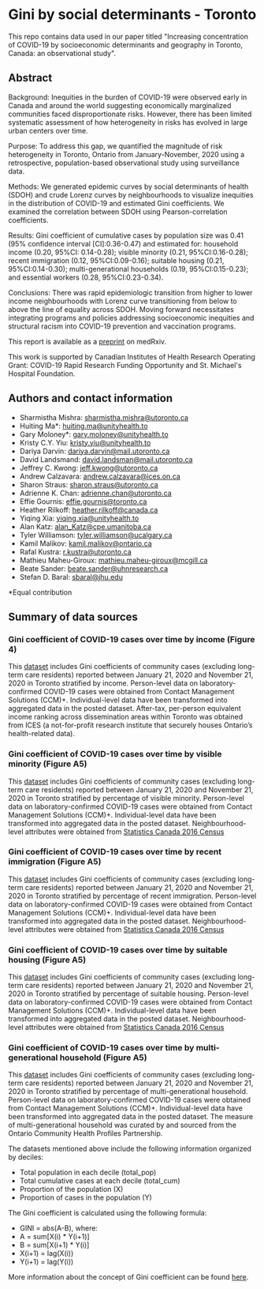 # Gini by social determinants - Toronto
This repo contains data used in our paper titled "Increasing concentration of COVID-19 by socioeconomic determinants and geography in Toronto, Canada: an observational study".

## Abstract
Background: Inequities in the burden of COVID-19 were observed early in Canada and around the world suggesting economically marginalized communities faced disproportionate risks.  However, there has been limited systematic assessment of how heterogeneity in risks has evolved in large urban centers over time.  

Purpose: To address this gap, we quantified the magnitude of risk heterogeneity in Toronto, Ontario from January-November, 2020 using a retrospective, population-based observational study using surveillance data. 

Methods: We generated epidemic curves by social determinants of health (SDOH) and crude Lorenz curves by neighbourhoods to visualize inequities in the distribution of COVID-19 and estimated Gini coefficients. We examined the correlation between SDOH using Pearson-correlation coefficients. 

Results: Gini coefficient of cumulative cases by population size was 0.41 (95% confidence interval [CI]:0.36-0.47) and estimated for: household income (0.20, 95%CI: 0.14-0.28); visible minority (0.21, 95%CI:0.16-0.28); recent immigration (0.12, 95%CI:0.09-0.16); suitable housing (0.21, 95%CI:0.14-0.30); multi-generational households (0.19, 95%CI:0.15-0.23); and essential workers (0.28, 95%CI:0.23-0.34). 

Conclusions: There was rapid epidemiologic transition from higher to lower income neighbourhoods with Lorenz curve transitioning from below to above the line of equality across SDOH. Moving forward necessitates integrating programs and policies addressing socioeconomic inequities and structural racism into COVID-19 prevention and vaccination programs.


This report is available as a [preprint](https://www.medrxiv.org/content/10.1101/2021.04.01.21254585v1) on medRxiv.

This work is supported by Canadian Institutes of Health Research Operating Grant: COVID-19 Rapid Research Funding Opportunity and St. Michael's Hospital Foundation.

## Authors and contact information
* Sharmistha Mishra: [sharmistha.mishra@utoronto.ca](mailto:sharmistha.mishra@utoronto.ca)
* Huiting Ma*: [huiting.ma@unityhealth.to](mailto:huiting.ma@unityhealth.to)
* Gary Moloney*: [gary.moloney@unityhealth.to](mailto:gary.moloney@unityhealth.to)
* Kristy C.Y. Yiu: [kristy.yiu@unityhealth.to](mailto:kristy.yiu@unityhealth.to)
* Dariya Darvin: [dariya.darvin@mail.utoronto.ca](mailto:dariya.darvin@mail.utoronto.ca)
* David Landsmand: [david.landsman@mail.utoronto.ca](mailto:david.landsman@mail.utoronto.ca)
* Jeffrey C. Kwong: [jeff.kwong@utoronto.ca](mailto:jeff.kwong@utoronto.ca)
* Andrew Calzavara: [andrew.calzavara@ices.on.ca](mailto:andrew.calzavara@ices.on.ca)
* Sharon Straus: [sharon.straus@utoronto.ca](mailto:sharon.straus@utoronto.ca)
* Adrienne K. Chan: [adrienne.chan@utoronto.ca](mailto:adrienne.chan@utoronto.ca)
* Effie Gournis: [effie.gournis@toronto.ca](mailto:effie.gournis@toronto.ca)
* Heather Rilkoff: [heather.rilkoff@canada.ca](mailto:heather.rilkoff@canada.ca)
* Yiqing Xia: [yiqing.xia@unityhealth.to](mailto:yiqing.xia@unityhealth.to)
* Alan Katz: [alan_Katz@cpe.umanitoba.ca](mailto:alan_Katz@cpe.umanitoba.ca)
* Tyler Williamson: [tyler.williamson@ucalgary.ca](mailto:tyler.williamson@ucalgary.ca)
* Kamil Malikov: [kamil.malikov@ontario.ca](mailto:kamil.malikov@ontario.ca)
* Rafal Kustra: [r.kustra@utoronto.ca](mailto:r.kustra@utoronto.ca)
* Mathieu Maheu-Giroux: [mathieu.maheu-giroux@mcgill.ca](mailto:mathieu.maheu-giroux@mcgill.ca)
* Beate Sander: [beate.sander@uhnresearch.ca](mailto:beate.sander@uhnresearch.ca)
* Stefan D. Baral: [sbaral@jhu.edu](mailto:sbaral@jhu.edu)

*Equal contribution

## Summary of data sources
### Gini coefficient of COVID-19 cases over time by income (Figure 4)
This [dataset](https://github.com/mishra-lab/cihr-multiprovince-covid-project/blob/main/publications/Gini%20by%20social%20determinant%20-%20Toronto/d_after_tax_income_PPE_decile.zip) includes Gini coefficients of community cases (excluding long-term care residents) reported between January 21, 2020 and November 21, 2020 in Toronto stratified by income. Person-level data on laboratory-confirmed COVID-19 cases were obtained from Contact Management Solutions (CCM)+. Individual-level data have been transformed into aggregated data in the posted dataset. After-tax, per-person equivalent income ranking across dissemination areas within Toronto was obtained from ICES (a not-for-profit research institute that securely houses Ontario’s health-related data).

### Gini coefficient of COVID-19 cases over time by visible minority (Figure A5)
This [dataset](https://github.com/mishra-lab/cihr-multiprovince-covid-project/blob/main/publications/Gini%20by%20social%20determinant%20-%20Toronto/d_visible_minority_decile.zip) includes Gini coefficients of community cases (excluding long-term care residents) reported between January 21, 2020 and November 21, 2020 in Toronto stratified by percentage of visible minority. Person-level data on laboratory-confirmed COVID-19 cases were obtained from Contact Management Solutions (CCM)+. Individual-level data have been transformed into aggregated data in the posted dataset. Neighbourhood-level attributes were obtained from [Statistics Canada 2016 Census](https://www12.statcan.gc.ca/census-recensement/2016/dp-pd/index-eng.cfm)

### Gini coefficient of COVID-19 cases over time by recent immigration (Figure A5)
This [dataset](https://github.com/mishra-lab/cihr-multiprovince-covid-project/blob/main/publications/Gini%20by%20social%20determinant%20-%20Toronto/d_recent_immigrantion_decile.zip) includes Gini coefficients of community cases (excluding long-term care residents) reported between January 21, 2020 and November 21, 2020 in Toronto stratified by percentage of recent immigration. Person-level data on laboratory-confirmed COVID-19 cases were obtained from Contact Management Solutions (CCM)+. Individual-level data have been transformed into aggregated data in the posted dataset. Neighbourhood-level attributes were obtained from [Statistics Canada 2016 Census](https://www12.statcan.gc.ca/census-recensement/2016/dp-pd/index-eng.cfm)

### Gini coefficient of COVID-19 cases over time by suitable housing (Figure A5)
This [dataset](https://github.com/mishra-lab/cihr-multiprovince-covid-project/blob/main/publications/Gini%20by%20social%20determinant%20-%20Toronto/d_suitable_house_decile.zip) includes Gini coefficients of community cases (excluding long-term care residents) reported between January 21, 2020 and November 21, 2020 in Toronto stratified by percentage of suitable housing. Person-level data on laboratory-confirmed COVID-19 cases were obtained from Contact Management Solutions (CCM)+. Individual-level data have been transformed into aggregated data in the posted dataset. Neighbourhood-level attributes were obtained from [Statistics Canada 2016 Census](https://www12.statcan.gc.ca/census-recensement/2016/dp-pd/index-eng.cfm)

### Gini coefficient of COVID-19 cases over time by multi-generational household (Figure A5)
This [dataset](https://github.com/mishra-lab/cihr-multiprovince-covid-project/blob/main/publications/Gini%20by%20social%20determinant%20-%20Toronto/d_multi_generation_decile.zip) includes Gini coefficients of community cases (excluding long-term care residents) reported between January 21, 2020 and November 21, 2020 in Toronto stratified by percentage of multi-generational household. Person-level data on laboratory-confirmed COVID-19 cases were obtained from Contact Management Solutions (CCM)+. Individual-level data have been transformed into aggregated data in the posted dataset. The measure of multi-generational household was curated by and sourced from the Ontario Community Health Profiles Partnership.

The datasets mentioned above include the following information organized by deciles:
* Total population in each decile (total_pop)
* Total cumulative cases at each decile (total_cum)
* Proportion of the population (X)
* Proportion of cases in the population (Y)

The Gini coefficient is calculated using the following formula:
* GINI = abs(A-B), where:
* A = sum[X(i) * Y(i+1)]
* B = sum[X(i+1) * Y(i)]
* X(i+1) = lag(X(i))
* Y(i+1) = lag(Y(i))

More information about the concept of Gini coefficient can be found [here](http://mchp-appserv.cpe.umanitoba.ca/viewConcept.php?conceptID=1053).


